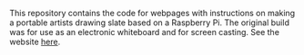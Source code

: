 This repository contains the code for webpages with instructions on making a portable artists drawing slate based on a Raspberry Pi. The original build was for use as an electronic whiteboard and for screen casting. See the website [here](https://gutow.github.io/Pi-FrakenTablet/Pi_based_artist_drawing_slate.html).